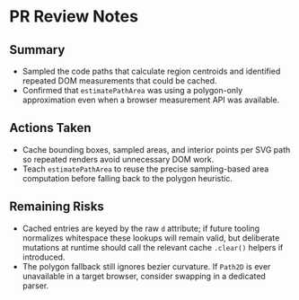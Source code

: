 # PR Review Notes

## Summary
- Sampled the code paths that calculate region centroids and identified repeated DOM measurements that could be cached.
- Confirmed that `estimatePathArea` was using a polygon-only approximation even when a browser measurement API was available.

## Actions Taken
- Cache bounding boxes, sampled areas, and interior points per SVG path so repeated renders avoid unnecessary DOM work.
- Teach `estimatePathArea` to reuse the precise sampling-based area computation before falling back to the polygon heuristic.

## Remaining Risks
- Cached entries are keyed by the raw `d` attribute; if future tooling normalizes whitespace these lookups will remain valid, but deliberate mutations at runtime should call the relevant cache `.clear()` helpers if introduced.
- The polygon fallback still ignores bezier curvature. If `Path2D` is ever unavailable in a target browser, consider swapping in a dedicated parser.
